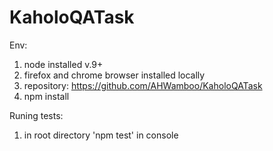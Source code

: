 # KaholoQATask
Env:
1. node installed v.9+
2. firefox and chrome browser installed locally
3. repository: https://github.com/AHWamboo/KaholoQATask
4. npm install

Runing tests:
1. in root directory 'npm test' in console
